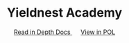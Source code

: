 <div align="center">
<h1>Yieldnest Academy</h1>
<a href="https://docs.solide0x.tech/docs/pol/contribution">
  Read in Depth Docs
</a>
&nbsp;&nbsp;&nbsp;&nbsp;
<a href="https://pol.solide0x.tech/q/5208980/pol-template">
  View in POL
</a>
</div>